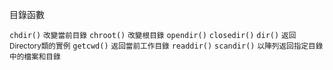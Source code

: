 目錄函數

`chdir()` <small>改變當前目錄</small>
`chroot()` <small>改變根目錄</small>
`opendir()`
`closedir()`
`dir()` <small>返回Directory類的實例</small>
`getcwd()` <small>返回當前工作目錄</small>
`readdir()`
`scandir()` <small>以陣列返回指定目錄中的檔案和目錄</small>